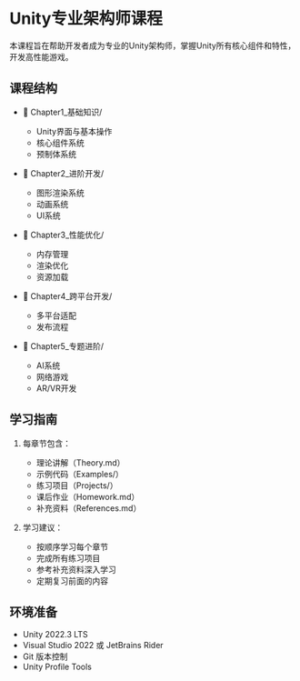 # Unity专业架构师课程

本课程旨在帮助开发者成为专业的Unity架构师，掌握Unity所有核心组件和特性，开发高性能游戏。

## 课程结构
- 📁 Chapter1_基础知识/
  - Unity界面与基本操作
  - 核心组件系统
  - 预制体系统
  
- 📁 Chapter2_进阶开发/
  - 图形渲染系统
  - 动画系统
  - UI系统
  
- 📁 Chapter3_性能优化/
  - 内存管理
  - 渲染优化
  - 资源加载
  
- 📁 Chapter4_跨平台开发/
  - 多平台适配
  - 发布流程
  
- 📁 Chapter5_专题进阶/
  - AI系统
  - 网络游戏
  - AR/VR开发

## 学习指南
1. 每章节包含：
   - 理论讲解（Theory.md）
   - 示例代码（Examples/）
   - 练习项目（Projects/）
   - 课后作业（Homework.md）
   - 补充资料（References.md）

2. 学习建议：
   - 按顺序学习每个章节
   - 完成所有练习项目
   - 参考补充资料深入学习
   - 定期复习前面的内容

## 环境准备
- Unity 2022.3 LTS
- Visual Studio 2022 或 JetBrains Rider
- Git 版本控制
- Unity Profile Tools 